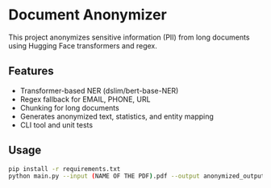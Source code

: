 # Document Anonymizer

This project anonymizes sensitive information (PII) from long documents using Hugging Face transformers and regex.

## Features
- Transformer-based NER (dslim/bert-base-NER)
- Regex fallback for EMAIL, PHONE, URL
- Chunking for long documents
- Generates anonymized text, statistics, and entity mapping
- CLI tool and unit tests

## Usage
```bash
pip install -r requirements.txt
python main.py --input (NAME OF THE PDF).pdf --output anonymized_output.json
```

